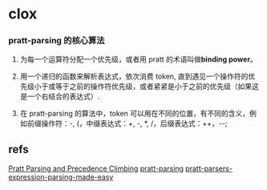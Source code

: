 # clox

### pratt-parsing 的核心算法

1. 为每一个运算符分配一个优先级，或者用 pratt 的术语叫做**binding power**。

2. 用一个递归的函数来解析表达式，依次消费 token, 直到遇见一个操作符的优先级小于或等于之前的操作符优先级，或者紧紧是小于之前的优先级（如果这是一个右结合的表达式）.

3. 在 pratt-parsing 的算法中，token 可以用在不同的位置，有不同的含义，例如前缀操作符：-, (，中缀表达式：+, -, \*, /，后缀表达式：++，--;

## refs

[Pratt Parsing and Precedence Climbing](http://www.oilshell.org/blog/2017/03/31.html)
[pratt-parsing](https://dev.to/jrop/pratt-parsing)
[pratt-parsers-expression-parsing-made-easy](http://journal.stuffwithstuff.com/2011/03/19/pratt-parsers-expression-parsing-made-easy/)
